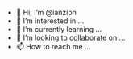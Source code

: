 - 👋 Hi, I’m @ianzion
- 👀 I’m interested in ...
- 🌱 I’m currently learning ...
- 💞️ I’m looking to collaborate on ...
- 📫 How to reach me ...

<!---
ianzion/ianzion is a ✨ special ✨ repository because its `README.md` (this file) appears on your GitHub profile.
You can click the Preview link to take a look at your changes.
--->
